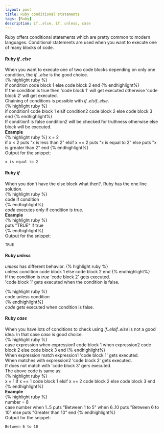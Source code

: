 ```yaml
---
layout: post
title: Ruby conditional statements
tags: [Ruby]
description: if..else, if, unless, case
---  
```

Ruby offers conditional statements which are pretty common to modern languages. Conditional statements are used when you want to execute one of many blocks of code.   

#### Ruby _if..else_  
When you want to execute one of two code blocks depending on only one condition, the _if...else_ is the good choice.  
{% highlight ruby %}    
if condition
  code block 1
else
  code block 2
end
{% endhighlight%}    
If the condition is true then 'code block 1' will get executed otherwise 'code block 2' will get executed.  
Chaining of conditions is possible with _if..elsif..else_.  
{% highlight ruby %}    
if condition1
  code block 1
elsif condition2
  code block 2
else
  code block 3
end
{% endhighlight%}  
If condition1 is false condition2 will be checked for truthness otherwise else block will be executed.  
**Example**  
{% highlight ruby %}
x = 2   
if x < 2
  puts "x is less than 2"
elsif x == 2
  puts "x is equal to 2"
else
  puts "x is greater than 2"
end
{% endhighlight%}  
Output for the snippet:  

```     
x is equal to 2   
```  

#### Ruby _if_  
When you don't have the else block what then?. Ruby has the one line solution.  
{% highlight ruby %}    
code if condition  
{% endhighlight%}  
_code_ executes only if condition is true.  
**Example**  
{% highlight ruby %}    
puts "TRUE" if true  
{% endhighlight%}  
Output for the snippet:  

```     
TRUE   
```  

#### Ruby _unless_   
_unless_ has different behavior.
{% highlight ruby %}    
unless condition
  code block 1
else
  code block 2
end
{% endhighlight%}  
If the condition is _true_ 'code block 2' gets executed.  
'code block 1' gets executed when the condition is false.  

{% highlight ruby %}    
code unless condition  
{% endhighlight%}  
_code_ gets executed when condition is false.  

#### Ruby _case_  
When you have lots of conditions to check using _if..elsif..else_ is not a good idea. In that case _case_ is good choice.  
{% highlight ruby %}    
case expression
  when expression1
    code block 1
  when expression2
    code block 2
  else
    code block 3
end
{% endhighlight%}  
When expression match expression1 'code block 1' gets executed.  
When matches with expression2 'code block 2' gets executed.   
If does not match with 'code block 3' gers executed.  
The above code is same as:   
{% highlight ruby %}    
x = 1
if x == 1
  code block 1
elsif x == 2
  code block 2
else
  code block 3
end
{% endhighlight%}  
**Example**  
{% highlight ruby %}  
number = 8  
case number
  when 1..5
    puts "Between 1 to 5"
  when 6..10
    puts "Between 6 to 10"
  else
    puts "Greater than 10"
end
{% endhighlight%}  
Output for the snippet:  

```     
Between 6 to 10    
```
